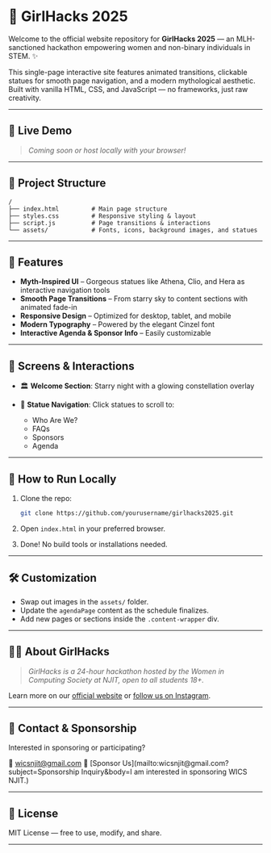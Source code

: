 # 💫 GirlHacks 2025

Welcome to the official website repository for **GirlHacks 2025** — an MLH-sanctioned hackathon empowering women and non-binary individuals in STEM. ✨

This single-page interactive site features animated transitions, clickable statues for smooth page navigation, and a modern mythological aesthetic. Built with vanilla HTML, CSS, and JavaScript — no frameworks, just raw creativity.

---

## 🔗 Live Demo

> *Coming soon or host locally with your browser!*

---

## 📁 Project Structure

```
/
├── index.html         # Main page structure
├── styles.css         # Responsive styling & layout
├── script.js          # Page transitions & interactions
└── assets/            # Fonts, icons, background images, and statues
```

---

## 🎨 Features

* **Myth-Inspired UI** – Gorgeous statues like Athena, Clio, and Hera as interactive navigation tools
* **Smooth Page Transitions** – From starry sky to content sections with animated fade-in
* **Responsive Design** – Optimized for desktop, tablet, and mobile
* **Modern Typography** – Powered by the elegant Cinzel font
* **Interactive Agenda & Sponsor Info** – Easily customizable

---

## 📸 Screens & Interactions

* 🏛️ **Welcome Section**: Starry night with a glowing constellation overlay
* 🗽 **Statue Navigation**: Click statues to scroll to:

  * Who Are We?
  * FAQs
  * Sponsors
  * Agenda

---

## 🚀 How to Run Locally

1. Clone the repo:

   ```bash
   git clone https://github.com/yourusername/girlhacks2025.git
   ```

2. Open `index.html` in your preferred browser.

3. Done! No build tools or installations needed.

---

## 🛠️ Customization

* Swap out images in the `assets/` folder.
* Update the `agendaPage` content as the schedule finalizes.
* Add new pages or sections inside the `.content-wrapper` div.

---

## 🧚‍♀️ About GirlHacks

> *GirlHacks is a 24-hour hackathon hosted by the Women in Computing Society at NJIT, open to all students 18+.*

Learn more on our [official website](http://www.njitwics.com/) or [follow us on Instagram](https://www.instagram.com/wicsnjit/?hl=en).

---

## 🤝 Contact & Sponsorship

Interested in sponsoring or participating?

📧 [wicsnjit@gmail.com](mailto:wicsnjit@gmail.com)
🤝 \[Sponsor Us]\(mailto\:wicsnjit\@gmail.com?subject=Sponsorship Inquiry\&body=I am interested in sponsoring WICS NJIT.)

---

## 📜 License

MIT License — free to use, modify, and share.

---
